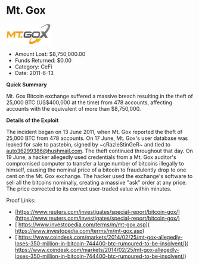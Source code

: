 # Mt. Gox
![Mt. Gox](/rektimages/Mt.-Gox-2.png)
- Amount Lost: $8,750,000.00
- Funds Returned: $0.00
- Category: CeFi
- Date: 2011-6-13

**Quick Summary**

Mt. Gox Bitcoin exchange suffered a massive breach resulting in the theft of 25,000 BTC (US$400,000 at the time) from 478 accounts, affecting accounts with the equivalent of more than $8,750,000.

  


 **Details of the Exploit**

The incident began on 13 June 2011, when Mt. Gox reported the theft of 25,000 BTC from 478 accounts. On 17 June, Mt. Gox's user database was leaked for sale to pastebin, signed by ~cRazIeStinGeR~ and tied to auto36299386@hushmail.com. The theft continued throughout that day. On 19 June, a hacker allegedly used credentials from a Mt. Gox auditor's compromised computer to transfer a large number of bitcoins illegally to himself, causing the nominal price of a bitcoin to fraudulently drop to one cent on the Mt. Gox exchange. The hacker used the exchange's software to sell all the bitcoins nominally, creating a massive "ask" order at any price. The price corrected to its correct user-traded value within minutes.

  



Proof Links:
- [https://www.reuters.com/investigates/special-report/bitcoin-gox/](https://www.reuters.com/investigates/special-report/bitcoin-gox/)
- [ https://www.investopedia.com/terms/m/mt-gox.asp]( https://www.investopedia.com/terms/m/mt-gox.asp)
- [ https://www.coindesk.com/markets/2014/02/25/mt-gox-allegedly-loses-350-million-in-bitcoin-744400-btc-rumoured-to-be-insolvent/]( https://www.coindesk.com/markets/2014/02/25/mt-gox-allegedly-loses-350-million-in-bitcoin-744400-btc-rumoured-to-be-insolvent/)


